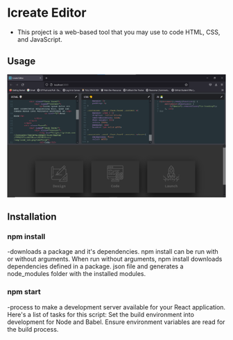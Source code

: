 # <ICREATE-EDITOR>
# Icreate Editor
- This project is a web-based tool that you may use to code HTML, CSS, and JavaScript.
## Usage
![ss](./screenshot.png)
## Installation
  ### npm install
  -downloads a package and it's dependencies. npm install can be run with or without arguments. When run without arguments, npm install downloads dependencies defined in a package. json file and generates a node_modules folder with the installed modules.
  ### npm start
  -process to make a development server available for your React application. Here's a list of tasks for this script: Set the build environment into development for Node and Babel. Ensure environment variables are read for the build process.
  
  
